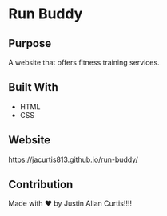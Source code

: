 # Run Buddy

## Purpose
A website that offers fitness training services.

## Built With
* HTML
* CSS

## Website
https://jacurtis813.github.io/run-buddy/

## Contribution
Made with ❤ by Justin Allan Curtis!!!!
